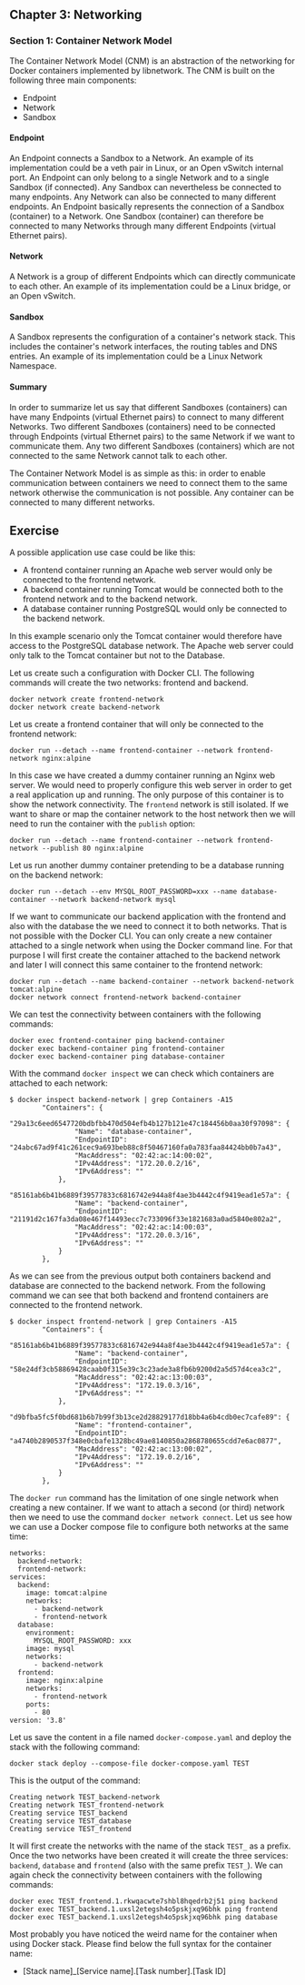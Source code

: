 ## Chapter 3: Networking

### Section 1: Container Network Model

The Container Network Model (CNM) is an abstraction of the networking for Docker containers implemented by libnetwork.
The CNM is built on the following three main components: 
- Endpoint
- Network
- Sandbox

#### Endpoint
An Endpoint connects a Sandbox to a Network.
An example of its implementation could be a veth pair in Linux, or an Open vSwitch internal port.
An Endpoint can only belong to a single Network and to a single Sandbox (if connected).
Any Sandbox can nevertheless be connected to many endpoints.
Any Network can also be connected to many different endpoints.
An Endpoint basically represents the connection of a Sandbox (container) to a Network.
One Sandbox (container) can therefore be connected to many Networks through many different Endpoints (virtual Ethernet pairs).

#### Network
A Network is a group of different Endpoints which can directly communicate to each other.
An example of its implementation could be a Linux bridge, or an Open vSwitch.

#### Sandbox
A Sandbox represents the configuration of a container's network stack.
This includes the container's network interfaces, the routing tables and DNS entries.
An example of its implementation could be a Linux Network Namespace.

#### Summary
In order to summarize let us say that different Sandboxes (containers) can have many Endpoints (virtual Ethernet pairs) to connect to many different Networks.
Two different Sandboxes (containers) need to be connected through Endpoints (virtual Ethernet pairs) to the same Network if we want to communicate them.
Any two different Sandboxes (containers) which are not connected to the same Network cannot talk to each other.

The Container Network Model is as simple as this: in order to enable communication between containers we need to connect them to the same network otherwise the communication is not possible. Any container can be connected to many different networks.

## Exercise

A possible application use case could be like this:
- A frontend container running an Apache web server would only be connected to the frontend network.
- A backend container running Tomcat would be connected both to the frontend network and to the backend network.
- A database container running PostgreSQL would only be connected to the backend network.

In this example scenario only the Tomcat container would therefore have access to the PostgreSQL database network. 
The Apache web server could only talk to the Tomcat container but not to the Database.

Let us create such a configuration with Docker CLI.
The following commands will create the two networks: frontend and backend.
```
docker network create frontend-network
docker network create backend-network
```
Let us create a frontend container that will only be connected to the frontend network:
```
docker run --detach --name frontend-container --network frontend-network nginx:alpine
```
In this case we have created a dummy container running an Nginx web server.
We would need to properly configure this web server in order to get a real application up and running.
The only purpose of this container is to show the network connectivity.
The `frontend` network is still isolated.
If we want to share or map the container network to the host network then we will need to run the container with the `publish` option:
```
docker run --detach --name frontend-container --network frontend-network --publish 80 nginx:alpine
```

Let us run another dummy container pretending to be a database running on the backend network:
```
docker run --detach --env MYSQL_ROOT_PASSWORD=xxx --name database-container --network backend-network mysql
```

If we want to communicate our backend application with the frontend and also with the database the we need to connect it to both networks.
That is not possible with the Docker CLI.
You can only create a new container attached to a single network when using the Docker command line.
For that purpose I will first create the container attached to the backend network and later I will connect this same container to the frontend network:
```
docker run --detach --name backend-container --network backend-network tomcat:alpine
docker network connect frontend-network backend-container
```

We can test the connectivity between containers with the following commands:
```
docker exec frontend-container ping backend-container 
docker exec backend-container ping frontend-container
docker exec backend-container ping database-container
```

With the command `docker inspect` we can check which containers are attached to each network:
```
$ docker inspect backend-network | grep Containers -A15
        "Containers": {
            "29a13c6eed6547720bdbfbb470d504efb4b127b121e47c184456b0aa30f97098": {
                "Name": "database-container",
                "EndpointID": "24abc67ad9f41c261cec9a693beb88c8f50467160fa0a783faa84424bb0b7a43",
                "MacAddress": "02:42:ac:14:00:02",
                "IPv4Address": "172.20.0.2/16",
                "IPv6Address": ""
            },
            "85161ab6b41b6889f39577833c6816742e944a8f4ae3b4442c4f9419ead1e57a": {
                "Name": "backend-container",
                "EndpointID": "21191d2c167fa3da08e467f14493ecc7c733096f33e1821683a0ad5840e802a2",
                "MacAddress": "02:42:ac:14:00:03",
                "IPv4Address": "172.20.0.3/16",
                "IPv6Address": ""
            }
        },
```
As we can see from the previous output both containers backend and database are connected to the backend network.
From the following command we can see that both backend and frontend containers are connected to the frontend network.
```
$ docker inspect frontend-network | grep Containers -A15
        "Containers": {
            "85161ab6b41b6889f39577833c6816742e944a8f4ae3b4442c4f9419ead1e57a": {
                "Name": "backend-container",
                "EndpointID": "58e24df3cb58869428caab0f315e39c3c23ade3a8fb6b9200d2a5d57d4cea3c2",
                "MacAddress": "02:42:ac:13:00:03",
                "IPv4Address": "172.19.0.3/16",
                "IPv6Address": ""
            },
            "d9bfba5fc5f0bd681b6b7b99f3b13ce2d28829177d18bb4a6b4cdb0ec7cafe89": {
                "Name": "frontend-container",
                "EndpointID": "a4740b2890537f348e0cbafe1328bc49ae8140850a2868780655cdd7e6ac0877",
                "MacAddress": "02:42:ac:13:00:02",
                "IPv4Address": "172.19.0.2/16",
                "IPv6Address": ""
            }
        },
```

The `docker run` command has the limitation of one single network when creating a new container.
If we want to attach a second (or third) network then we need to use the command `docker network connect`.
Let us see how we can use a Docker compose file to configure both networks at the same time:
```
networks:
  backend-network:
  frontend-network:
services:
  backend:
    image: tomcat:alpine
    networks:
      - backend-network
      - frontend-network
  database:
    environment:
      MYSQL_ROOT_PASSWORD: xxx
    image: mysql
    networks:
      - backend-network
  frontend:
    image: nginx:alpine
    networks:
      - frontend-network
    ports:
      - 80
version: '3.8'
```
Let us save the content in a file named `docker-compose.yaml` and deploy the stack with the following command:
```
docker stack deploy --compose-file docker-compose.yaml TEST
```
This is the output of the command:
```
Creating network TEST_backend-network
Creating network TEST_frontend-network
Creating service TEST_backend
Creating service TEST_database
Creating service TEST_frontend
```
It will first create the networks with the name of the stack `TEST_` as a prefix.
Once the two networks have been created it will create the three services: `backend`, `database` and `frontend` (also with the same prefix `TEST_`).
We can again check the connectivity between containers with the following commands:
```
docker exec TEST_frontend.1.rkwqacwte7shbl8hqedrb2j51 ping backend
docker exec TEST_backend.1.uxsl2etegsh4o5pskjxq96bhk ping frontend
docker exec TEST_backend.1.uxsl2etegsh4o5pskjxq96bhk ping database
```
Most probably you have noticed the weird name for the container when using Docker stack. Please find below the full syntax for the container name:
- [Stack name]_[Service name].[Task number].[Task ID]
